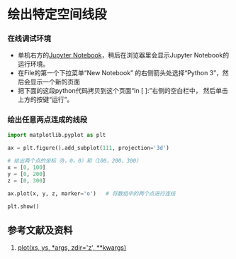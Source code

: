 # 绘出特定空间线段

### 在线调试环境

- 单机右方的[Jupyter Notebook](https://mybinder.org/v2/gh/ipython/ipython-in-depth/master?filepath=binder/Index.ipynb)，稍后在浏览器里会显示Jupyter Notebook的运行环境。
- 在File的第一个下拉菜单“New Notebook” 的右侧箭头处选择“Python 3”，然后会显示一个新的页面
- 把下面的这段python代码拷贝到这个页面“In [ ]:”右侧的空白栏中， 然后单击上方的按键“运行”。

### 绘出任意两点连成的线段

```python
import matplotlib.pyplot as plt

ax = plt.figure().add_subplot(111, projection='3d')
 
# 给出两个点的坐标（0，0，0）和（100，200，300）
x = [0, 100]
y = [0, 200]
z = [0, 300]

ax.plot(x, y, z, marker='o')   # 将数组中的两个点进行连线

plt.show()
```

## 参考文献及资料

1. [plot(xs, ys, *args, zdir='z', **kwargs)](https://matplotlib.org/stable/api/_as_gen/mpl_toolkits.mplot3d.axes3d.Axes3D.html#mpl_toolkits.mplot3d.axes3d.Axes3D.plot)

